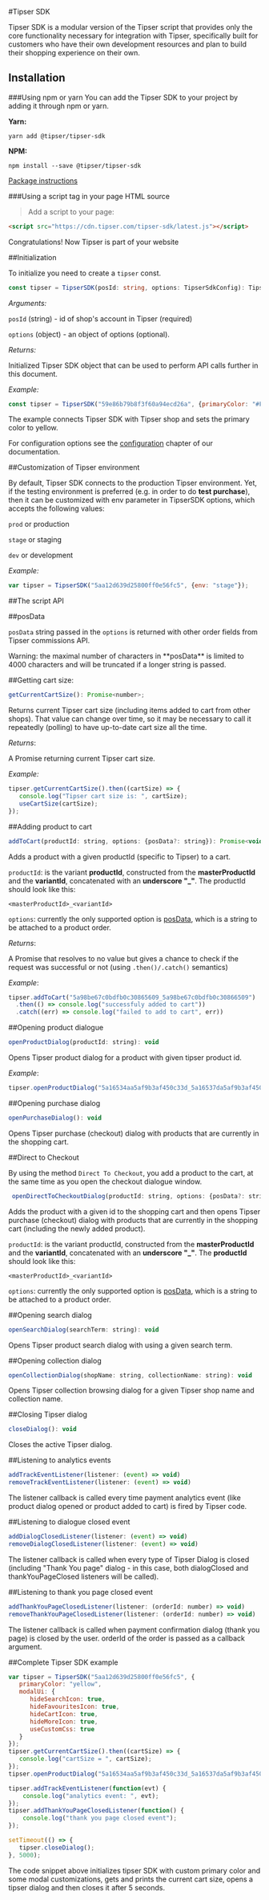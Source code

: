 #Tipser SDK

Tipser SDK is a modular version of the Tipser script that provides only the core functionality necessary for integration with Tipser, specifically built for customers who have their own development resources and plan to build their shopping experience on their own.
## Installation

###Using npm or yarn
You can add the Tipser SDK to your project by adding it through npm or yarn.

**Yarn:** 

`yarn add @tipser/tipser-sdk`

**NPM:**

`npm install --save @tipser/tipser-sdk`


<a href="https://www.npmjs.com/package/@tipser/tipser-sdk" target="_blank">Package instructions</a>

###Using a script tag in your page HTML source

> Add a script to your page:

```html
<script src="https://cdn.tipser.com/tipser-sdk/latest.js"></script>
```

<aside class="success">
Congratulations! Now Tipser is part of your website
</aside>

##Initialization

To initialize you need to create a `tipser` const.

```typescript
const tipser = TipserSDK(posId: string, options: TipserSdkConfig): TipserSDKInstance;
```
*Arguments:*

`posId` (string) - id of shop's account in Tipser (required)

`options` (object) - an object of options (optional).

*Returns:*

Initialized Tipser SDK object that can be used to perform API calls further in this document.

*Example:*

```javascript
const tipser = TipserSDK("59e86b79b8f3f60a94ecd26a", {primaryColor: "#FFFF00"});
```
The example connects Tipser SDK with Tipser shop and sets the primary color to yellow.

For configuration options see the [configuration](#configuration-options) chapter of our documentation.

##Customization of Tipser environment

By default, Tipser SDK connects to the production Tipser environment. Yet, if the testing environment is preferred (e.g. in order to do **test purchase**), then it can be customized with env parameter in TipserSDK options, which accepts the following values:

`prod` or production

`stage` or staging

`dev` or development


*Example:*

```javascript
var tipser = TipserSDK("5aa12d639d25800ff0e56fc5", {env: "stage"});
```


##The script API

##posData

`posData` string passed in the `options` is returned with other order fields from Tipser commissions API. 
<aside class="warning">Warning: the maximal number of characters in **posData** is limited to 4000 characters and will be truncated if a longer string is passed.</aside>

##Getting cart size:

```javascript
getCurrentCartSize(): Promise<number>;
```

Returns current Tipser cart size (including items added to cart from other shops). That value can change over time, so it may be necessary to call it repeatedly (polling) to have up-to-date cart size all the time.

*Returns*:

A Promise returning current Tipser cart size.

*Example:*

```javascript
tipser.getCurrentCartSize().then((cartSize) => {
   console.log("Tipser cart size is: ", cartSize);
   useCartSize(cartSize);
});
```

##Adding product to cart

```javascript
addToCart(productId: string, options: {posData?: string}): Promise<void>
```

Adds a product with a given productId (specific to Tipser) to a cart.

`productId`: is the variant **productId**, constructed from the **masterProductId** and the **variantId**, concatenated with an **underscore "_"**. The productId should look like this: 

```
<masterProductId>_<variantId>
```

`options`: currently the only supported option is [posData](#posdata), which is a string to be attached to a product order. 

*Returns*:

A Promise that resolves to no value but gives a chance to check if the request was successful or not (using `.then()/.catch()` semantics)

*Example*:

```javascript
tipser.addToCart("5a98be67c0bdfb0c30865609_5a98be67c0bdfb0c30866509")
  .then(() => console.log("successfuly added to cart"))
  .catch((err) => console.log("failed to add to cart", err))
```

##Opening product dialogue

```javascript
openProductDialog(productId: string): void
```

Opens Tipser product dialog for a product with given tipser product id.

*Example*:

```javascript
tipser.openProductDialog("5a16534aa5af9b3af450c33d_5a16537da5af9b3af450c33f");
```


##Opening purchase dialog

```javascript
openPurchaseDialog(): void
```

Opens Tipser purchase (checkout) dialog with products that are currently in the shopping cart.


##Direct to Checkout

By using the method `Direct To Checkout`, you add a product to the cart, at the same time as you open the checkout dialogue window.

```javascript
 openDirectToCheckoutDialog(productId: string, options: {posData?: string}): void
 ```
 
Adds the product with a given id to the shopping cart and then opens Tipser purchase (checkout) dialog with products that are currently in the shopping cart (including the newly added product).

`productId`: is the variant productId, constructed from the **masterProductId** and the **variantId**, concatenated with an **underscore "_"**. The **productId** should look like this: 

```
<masterProductId>_<variantId>
```


`options`: currently the only supported option is [posData](#posdata), which is a string to be attached to a product order.

##Opening search dialog

```javascript
openSearchDialog(searchTerm: string): void
```

Opens Tipser product search dialog with using a given search term.



##Opening collection dialog
```javascript
openCollectionDialog(shopName: string, collectionName: string): void
```

Opens Tipser collection browsing dialog for a given Tipser shop name and collection name.



##Closing Tipser dialog

```javascript
closeDialog(): void
```

Closes the active Tipser dialog.


##Listening to analytics events

```javascript
addTrackEventListener(listener: (event) => void)
removeTrackEventListener(listener: (event) => void)
```

The listener callback is called every time payment analytics event (like product dialog opened or product added to cart) is fired by Tipser code.

##Listening to dialogue closed event

```javascript
addDialogClosedListener(listener: (event) => void)
removeDialogClosedListener(listener: (event) => void)
```
  
The listener callback is called when every type of Tipser Dialog is closed (including "Thank You page" dialog - in this case, both dialogClosed and thankYouPageClosed listeners will be called).
  
##Listening to thank you page closed event
  
  
  ```javascript
addThankYouPageClosedListener(listener: (orderId: number) => void)
removeThankYouPageClosedListener(listener: (orderId: number) => void)
```
  
  The listener callback is called when payment confirmation dialog (thank you page) is closed by the user. orderId of the order is passed as a callback argument.
  
##Complete Tipser SDK example
  
```javascript
var tipser = TipserSDK("5aa12d639d25800ff0e56fc5", {
   primaryColor: "yellow",
   modalUi: {
      hideSearchIcon: true,
      hideFavouritesIcon: true,
      hideCartIcon: true,
      hideMoreIcon: true,
      useCustomCss: true
   }
});
tipser.getCurrentCartSize().then((cartSize) => {
   console.log("cartSize = ", cartSize);
});
tipser.openProductDialog("5a16534aa5af9b3af450c33d_5a16537da5af9b3af450c33f");

tipser.addTrackEventListener(function(evt) {
    console.log("analytics event: ", evt);
});
tipser.addThankYouPageClosedListener(function() {
    console.log("thank you page closed event");
});

setTimeout(() => {
   tipser.closeDialog();
}, 5000);
```
  
  The code snippet above initializes tipser SDK with custom primary color and some modal customizations, gets and prints the current cart size, opens a tipser dialog and then closes it after 5 seconds.
